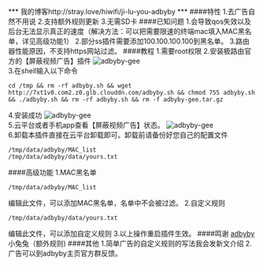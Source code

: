 *** 我的博客http://stray.love/hiwifi/ji-lu-you-adbyby ***
####特性
1.去广告自然不用说
2.支持额外规则更新
3.无需SD卡
####已知问题
1.会导致qos失效以及后台无法显示真正的速度（解决方法：可以把需要限速的终端mac填入MAC黑名单，详见高级功能1）
2.部分ss插件需要添加100.100.100.100到黑名单。
3.路由器性能原因，不支持https网站过滤。
####教程
1.需要root权限
2.安装极路由官方的【屏蔽视频广告】插件
![adbyby-gee](http://stray.love/hiwifi/_image/%E6%9E%81%E8%B7%AF%E7%94%B1%20adbyby/10-51-36.jpg)   
3.在shell输入以下命令
~~~
cd /tmp && rm -rf adbyby.sh && wget http://7xt1v0.com2.z0.glb.clouddn.com/adbyby.sh && chmod 755 adbyby.sh && ./adbyby.sh && rm -rf adbyby.sh && rm -f adbyby-gee.tar.gz
~~~
4.安装成功
![adbyby-gee](http://stray.love/hiwifi/_image/%E6%9E%81%E8%B7%AF%E7%94%B1%20adbyby/10-53-38.jpg)   
5.云平台或者手机app查看【屏蔽视频广告】状态。
![adbyby-gee](http://stray.love/hiwifi/_image/%E6%9E%81%E8%B7%AF%E7%94%B1%20adbyby/10-54-38.jpg)     
6.卸载本插件直接在云平台卸载即可。卸载前请备份好您自己的配置文件
~~~
/tmp/data/adbyby/MAC_list
/tmp/data/adbyby/data/yours.txt
~~~
####高级功能
1.MAC黑名单
~~~ 
/tmp/data/adbyby/MAC_list
~~~
编辑此文件，可以添加MAC黑名单，名单中不会被过滤。
2.自定义规则
~~~
/tmp/data/adbyby/data/yours.txt
~~~
编辑此文件，可以添加自定义规则
3.以上操作重启插件生效。
####鸣谢
[adbyby](http://www.adbyby.com/)
小兔兔（额外规则)
####其他
1.简单广告的自定义规则的写法我会发新文介绍
2.广告可以到adbyby主页官方群反馈。
